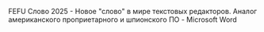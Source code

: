 FEFU Слово 2025 - Новое "слово" в мире текстовых редакторов. 
Аналог американского проприетарного и шпионского ПО - Microsoft Word
